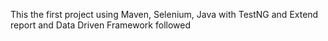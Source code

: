 This the first project using Maven, Selenium, Java with TestNG and Extend report and Data Driven Framework followed
